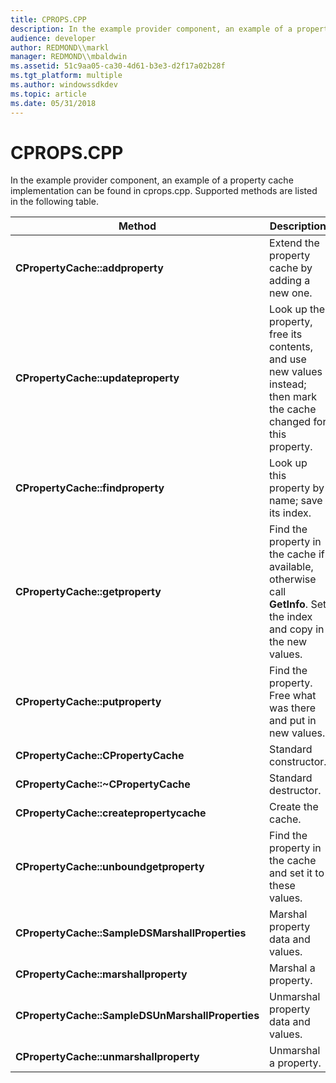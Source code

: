 ```yaml
---
title: CPROPS.CPP
description: In the example provider component, an example of a property cache implementation can be found in cprops.cpp. Supported methods are listed in the following table.
audience: developer
author: REDMOND\\markl
manager: REDMOND\\mbaldwin
ms.assetid: 51c9aa05-ca30-4d61-b3e3-d2f17a02b28f
ms.tgt_platform: multiple
ms.author: windowssdkdev
ms.topic: article
ms.date: 05/31/2018
---
```


# CPROPS.CPP

In the example provider component, an example of a property cache implementation can be found in cprops.cpp. Supported methods are listed in the following table.



| Method                                           | Description                                                                                                         |
|--------------------------------------------------|---------------------------------------------------------------------------------------------------------------------|
| **CPropertyCache::addproperty**                  | Extend the property cache by adding a new one.                                                                      |
| **CPropertyCache::updateproperty**               | Look up the property, free its contents, and use new values instead; then mark the cache changed for this property. |
| **CPropertyCache::findproperty**                 | Look up this property by name; save its index.                                                                      |
| **CPropertyCache::getproperty**                  | Find the property in the cache if available, otherwise call **GetInfo**. Set the index and copy in the new values.  |
| **CPropertyCache::putproperty**                  | Find the property. Free what was there and put in new values.                                                       |
| **CPropertyCache::CPropertyCache**               | Standard constructor.                                                                                               |
| **CPropertyCache::~CPropertyCache**              | Standard destructor.                                                                                                |
| **CPropertyCache::createpropertycache**          | Create the cache.                                                                                                   |
| **CPropertyCache::unboundgetproperty**           | Find the property in the cache and set it to these values.                                                          |
| **CPropertyCache::SampleDSMarshallProperties**   | Marshal property data and values.                                                                                   |
| **CPropertyCache::marshallproperty**             | Marshal a property.                                                                                                 |
| **CPropertyCache::SampleDSUnMarshallProperties** | Unmarshal property data and values.                                                                                 |
| **CPropertyCache::unmarshallproperty**           | Unmarshal a property.                                                                                               |



 

 

 




